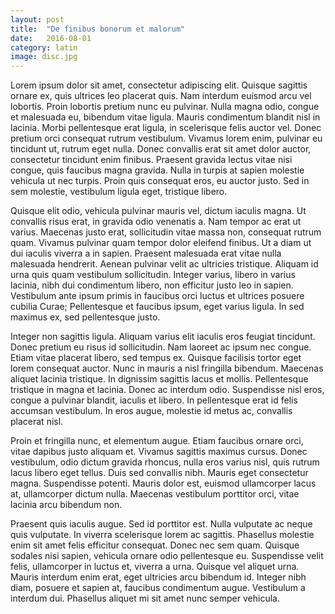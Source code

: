 ```yaml
---
layout: post
title:  "De finibus bonorum et malorum"
date:   2016-08-01
category: latin
image: disc.jpg
---
```


Lorem ipsum dolor sit amet, consectetur adipiscing elit. Quisque sagittis ornare ex, quis ultrices leo placerat quis. Nam interdum euismod arcu vel lobortis. Proin lobortis pretium nunc eu pulvinar. Nulla magna odio, congue et malesuada eu, bibendum vitae ligula. Mauris condimentum blandit nisl in lacinia. Morbi pellentesque erat ligula, in scelerisque felis auctor vel. Donec pretium orci consequat rutrum vestibulum. Vivamus lorem enim, pulvinar eu tincidunt ut, rutrum eget nulla. Donec convallis erat sit amet dolor auctor, consectetur tincidunt enim finibus. Praesent gravida lectus vitae nisi congue, quis faucibus magna gravida. Nulla in turpis at sapien molestie vehicula ut nec turpis. Proin quis consequat eros, eu auctor justo. Sed in sem molestie, vestibulum ligula eget, tristique libero.

Quisque elit odio, vehicula pulvinar mauris vel, dictum iaculis magna. Ut convallis risus erat, in gravida odio venenatis a. Nam tempor ac erat ut varius. Maecenas justo erat, sollicitudin vitae massa non, consequat rutrum quam. Vivamus pulvinar quam tempor dolor eleifend finibus. Ut a diam ut dui iaculis viverra a in sapien. Praesent malesuada erat vitae nulla malesuada hendrerit. Aenean pulvinar velit ac ultricies tristique. Aliquam id urna quis quam vestibulum sollicitudin. Integer varius, libero in varius lacinia, nibh dui condimentum libero, non efficitur justo leo in sapien. Vestibulum ante ipsum primis in faucibus orci luctus et ultrices posuere cubilia Curae; Pellentesque et faucibus ipsum, eget varius ligula. In sed maximus ex, sed pellentesque justo.

Integer non sagittis ligula. Aliquam varius elit iaculis eros feugiat tincidunt. Donec pretium eu risus id sollicitudin. Nam laoreet ac ipsum nec congue. Etiam vitae placerat libero, sed tempus ex. Quisque facilisis tortor eget lorem consequat auctor. Nunc in mauris a nisl fringilla bibendum. Maecenas aliquet lacinia tristique. In dignissim sagittis lacus et mollis. Pellentesque tristique in magna et lacinia. Donec ac interdum odio. Suspendisse nisl eros, congue a pulvinar blandit, iaculis et libero. In pellentesque erat id felis accumsan vestibulum. In eros augue, molestie id metus ac, convallis placerat nisl.

Proin et fringilla nunc, et elementum augue. Etiam faucibus ornare orci, vitae dapibus justo aliquam et. Vivamus sagittis maximus cursus. Donec vestibulum, odio dictum gravida rhoncus, nulla eros varius nisl, quis rutrum lacus libero eget tellus. Duis sed convallis nibh. Mauris eget consectetur magna. Suspendisse potenti. Mauris dolor est, euismod ullamcorper lacus at, ullamcorper dictum nulla. Maecenas vestibulum porttitor orci, vitae lacinia arcu bibendum non.

Praesent quis iaculis augue. Sed id porttitor est. Nulla vulputate ac neque quis vulputate. In viverra scelerisque lorem ac sagittis. Phasellus molestie enim sit amet felis efficitur consequat. Donec nec sem quam. Quisque sodales nisi sapien, vehicula ornare odio pellentesque eu. Suspendisse velit felis, ullamcorper in luctus et, viverra a urna. Quisque vel aliquet urna. Mauris interdum enim erat, eget ultricies arcu bibendum id. Integer nibh diam, posuere et sapien at, faucibus condimentum augue. Vestibulum a interdum dui. Phasellus aliquet mi sit amet nunc semper vehicula. 